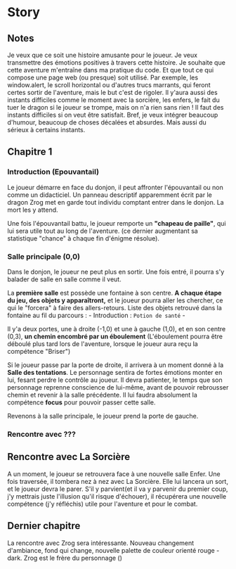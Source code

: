 # Story

## Notes

Je veux que ce soit une histoire amusante pour le joueur. Je veux transmettre des émotions positives à travers cette histoire.
Je souhaite que cette aventure m'entraîne dans ma pratique du code. Et que tout ce qui compose une page web (ou presque) soit utilisé.
Par exemple, les window.alert, le scroll horizontal ou d'autres trucs marrants, qui feront certes sortir de l'aventure, mais le but c'est de rigoler.
Il y'aura aussi des instants difficiles comme le moment avec la sorcière, les enfers, le fait du tuer le dragon si le joueur se trompe, mais on n'a rien sans rien ! Il faut des instants difficiles si on veut être satisfait.
Bref, je veux intégrer beaucoup d'humour, beaucoup de choses décalées et absurdes. Mais aussi du sérieux à certains instants.

## Chapitre 1

### Introduction (Epouvantail)

Le joueur démarre en face du donjon, il peut affronter l'épouvantail ou non comme un didacticiel.
Un panneau descriptif apparemment écrit par le dragon Zrog met en garde tout individu comptant entrer dans le donjon. La mort les y attend.

Une fois l'épouvantail battu, le joueur remporte un **"chapeau de paille"**, qui lui sera utile tout au long de l'aventure. (ce dernier augmentant sa statistique "chance" à chaque fin d'énigme résolue).

### Salle principale (0,0)

Dans le donjon, le joueur ne peut plus en sortir. Une fois entré, il pourra s'y balader de salle en salle comme il veut.

La **première salle** est possède une fontaine à son centre. **A chaque étape du jeu, des objets y apparaîtront,** et le joueur pourra aller les chercher, ce qui le "forcera" à faire des
allers-retours.
Liste des objets retrouvé dans la fontaine au fil du parcours : - Introduction : `Potion de santé` -

Il y'a deux portes, une à droite (-1,0) et une à gauche (1,0), et en son centre (0,3), **un chemin encombré par un éboulement** (L'éboulement pourra être déboulé plus tard lors de l'aventure, lorsque le joueur aura reçu la compétence "Briser")

Si le joueur passe par la porte de droite, il arrivera à un moment donné à la **Salle des tentations**. Le personnage sentira de fortes émotions monter en lui, fesant perdre le contrôle au joueur. Il devra patienter, le temps que son personnage reprenne conscience de lui-même, avant de pouvoir rebrousser chemin et revenir à la salle précédente. Il lui faudra absolument la compétence **focus** pour pouvoir passer cette salle.

Revenons à la salle principale, le joueur prend la porte de gauche.

### Rencontre avec ???

## Rencontre avec La Sorcière

A un moment, le joueur se retrouvera face à une nouvelle salle Enfer.
Une fois traversée, il tombera nez à nez avec La Sorcière.
Elle lui lancera un sort, et le joueur devra le parer. S'il y parvient(et il va y parvenir du premier coup, j'y mettrais juste l'illusion qu'il risque d'échouer), il récupérera une nouvelle compétence (j'y réfléchis) utile pour l'aventure et pour le combat.

## Dernier chapitre

La rencontre avec Zrog sera intéressante. Nouveau changement d'ambiance, fond qui change, nouvelle palette de couleur orienté rouge - dark.
Zrog est le frère du personnage ()
